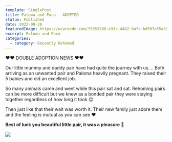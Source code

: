 ```yaml
---
template: SinglePost
title: Paloma and Paco - ADOPTED
status: Published
date: 2022-09-20
featuredImage: https://ucarecdn.com/f5853288-e33c-4482-9afc-bdf07e55ab96/-/crop/911x478/0,131/-/preview/
excerpt: Paloma and Paco
categories:
  - category: Recently Rehomed
---
```

❤️❤️ DOUBLE ADOPTION NEWS ❤️❤️

Our little mummy and daddy pair have had quite the journey with us….
Both arriving as an unwanted pair and Paloma heavily pregnant. They raised their 5 babies and did an excellent job.

So many animals came and went while this pair sat and sat. Rehoming pairs can be more difficult but we knew as a bonded pair they were staying together regardless of how long it took 😊

Then just like that their wait was worth it. Their new family just adore them and the feeling is mutual as you can see ❤️

**Best of luck you beautiful little pair, it was a pleasure** 🥰

![](https://ucarecdn.com/b65811c6-e2f4-436b-bf3a-bd13252fa756/)